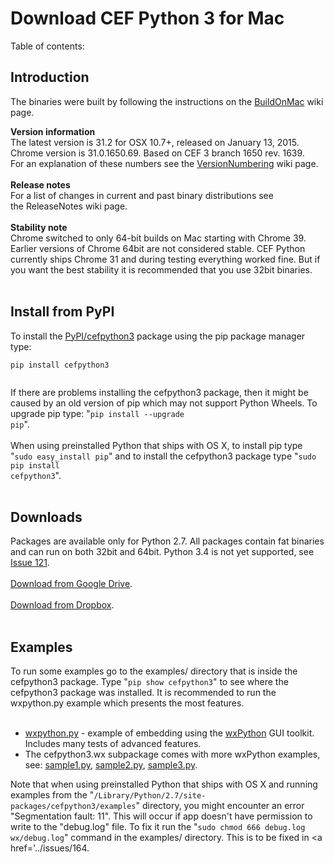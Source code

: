 # Download CEF Python 3 for Mac #

Table of contents:


## Introduction ##

The binaries were built by following the instructions on the [BuildOnMac](BuildOnMac) wiki page.<br>

<b>Version information</b><br>
The latest version is 31.2 for OSX 10.7+, released on January 13, 2015.<br>
Chrome version is 31.0.1650.69. Based on CEF 3 branch 1650 rev. 1639.<br>
For an explanation of these numbers see the <a href='VersionNumbering'>VersionNumbering</a> wiki page.<br>
<br>
<b>Release notes</b><br>
For a list of changes in current and past binary distributions see<br>
the ReleaseNotes wiki page.<br>
<br>
<b>Stability note</b><br>
Chrome switched to only 64-bit builds on Mac starting with Chrome 39. Earlier versions of Chrome 64bit are not considered stable. CEF Python currently ships Chrome 31 and during testing everything worked fine. But if you want the best stability it is recommended that you use 32bit binaries.<br>
<br>
<h2>Install from PyPI</h2>

To install the <a href='https://pypi.python.org/pypi/cefpython3'>PyPI/cefpython3</a> package using the pip package manager type:<br>
<pre><code>pip install cefpython3<br>
</code></pre>

If there are problems installing the cefpython3 package, then it might be caused by an old version of pip which may not support Python Wheels. To upgrade pip type: "<code>pip install --upgrade pip</code>".<br>
<br>
When using preinstalled Python that ships with OS X, to install pip type "<code>sudo easy_install pip</code>" and to install the cefpython3 package type "<code>sudo pip install cefpython3</code>".<br>
<br>
<h2>Downloads</h2>

Packages are available only for Python 2.7. All packages contain fat binaries and can run on both 32bit and 64bit. Python 3.4 is not yet supported, see <a href='../issues/121'>Issue 121</a>.<br>
<br>
<a href='https://drive.google.com/folderview?id=0B1di2XiBBfacOFpJb1dERGZSRnc&usp=drive_web#list'>Download from Google Drive</a>.<br>
<br>
<a href='https://www.dropbox.com/sh/zar95p27yznuiv1/AACjDpU4NGtPFC5I5sS1TI22a?dl=0'>Download from Dropbox</a>.<br>
<br>
<h2>Examples</h2>

To run some examples go to the examples/ directory that is inside the cefpython3 package. Type "<code>pip show cefpython3</code>" to see where the cefpython3 package was installed. It is recommended to run the wxpython.py example which presents the most features.<br>
<br>
<ul><li><a href='../blob/master/cefpython/cef3/mac/binaries_64bit/wxpython.py'>wxpython.py</a> - example of embedding using the <a href='http://www.wxpython.org/'>wxPython</a> GUI toolkit. Includes many tests of advanced features.<br>
</li><li>The cefpython3.wx subpackage comes with more wxPython examples, see: <a href='../blob/master/cefpython/cef3/wx-subpackage/examples/sample1.py'>sample1.py</a>, <a href='../blob/master/cefpython/cef3/wx-subpackage/examples/sample2.py'>sample2.py</a>, <a href='../blob/master/cefpython/cef3/wx-subpackage/examples/sample3.py'>sample3.py</a>.</li></ul>

Note that when using preinstalled Python that ships with OS X and running examples from the "<code>/Library/Python/2.7/site-packages/cefpython3/examples</code>" directory, you might encounter an error "Segmentation fault: 11". This will occur if app doesn't have permission to write to the "debug.log" file. To fix it run the "<code>sudo chmod 666 debug.log wx/debug.log</code>" command in the examples/ directory. This is to be fixed in <a href='../issues/164</a>.